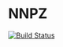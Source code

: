 # NNPZ
[![Build Status](https://travis-ci.org/astrorama/NNPZ.svg?branch=master)](https://travis-ci.org/astrorama/NNPZ)
